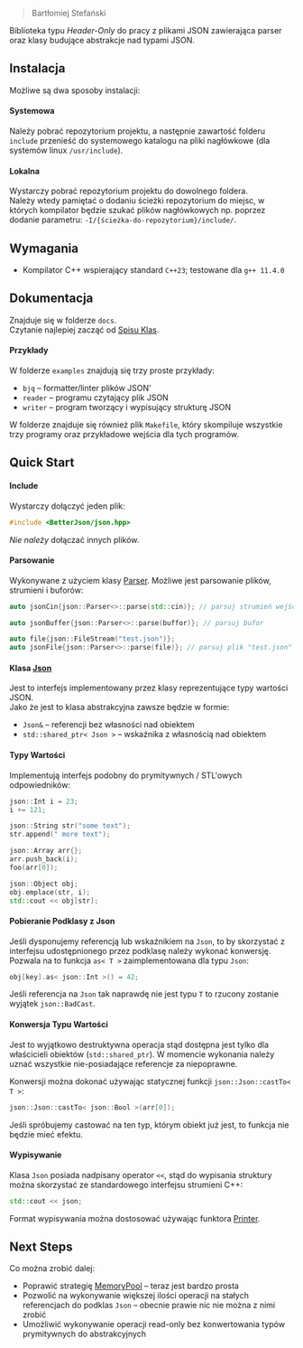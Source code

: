 > Bartłomiej Stefański

Biblioteka typu *Header-Only* do pracy z plikami JSON zawierająca parser oraz klasy budujące abstrakcje nad typami JSON.

## Instalacja

Możliwe są dwa sposoby instalacji:
#### Systemowa

Należy pobrać repozytorium projektu, a następnie zawartość folderu `include` przenieść do systemowego katalogu na pliki nagłówkowe (dla systemów linux `/usr/include`).
#### Lokalna

Wystarczy pobrać repozytorium projektu do dowolnego foldera.  
Należy wtedy pamiętać o dodaniu ścieżki repozytorium do miejsc, w których kompilator będzie szukać plików nagłówkowych np. poprzez dodanie parametru: `-I/{ścieżka-do-repozytorium}/include/`.

## Wymagania 

- Kompilator C++ wspierający standard `C++23`; testowane dla `g++ 11.4.0`

## Dokumentacja

Znajduje się w folderze `docs`.  
Czytanie najlepiej zacząć od [Spisu Klas](./docs/SpisKlas.md).

#### Przykłady

W folderze `examples` znajdują się trzy proste przykłady:

- `bjq` – formatter/linter plików JSON'
- `reader` – programu czytający plik JSON
- `writer` – program tworzący i wypisujący strukturę JSON

W folderze znajduje się również plik `Makefile`, który skompiluje wszystkie trzy programy oraz przykładowe wejścia dla tych programów.

## Quick Start

#### Include

Wystarczy dołączyć jeden plik:

```cpp
#include <BetterJson/json.hpp>
```

*Nie należy* dołączać innych plików.

#### Parsowanie

Wykonywane z użyciem klasy [Parser](./Parser/Parser.md). Możliwe jest parsowanie plików, strumieni i buforów:

```cpp
auto jsonCin{json::Parser<>::parse(std::cin)}; // parsuj strumień wejściowy

auto jsonBuffer{json::Parser<>::parse(buffor)}; // parsuj bufor

auto file{json::FileStream("test.json")};
auto jsonFile{json::Parser<>::parse(file)}; // parsuj plik "test.json"
```

#### Klasa [Json](./JsonTypes/Json.md)

Jest to interfejs implementowany przez klasy reprezentujące typy wartości JSON.  
Jako że jest to klasa abstrakcyjna zawsze będzie w formie:

- `Json&` – referencji bez własności nad obiektem
- `std::shared_ptr< Json >` – wskaźnika z własnością nad obiektem

#### Typy Wartości

Implementują interfejs podobny do prymitywnych / STL'owych odpowiedników:

```cpp
json::Int i = 23;
i += 121;

json::String str("some text");
str.append(" more text");

json::Array arr{};
arr.push_back(i);
foo(arr[0]);

json::Object obj;
obj.emplace(str, i);
std::cout << obj[str];
```

#### Pobieranie Podklasy z Json

Jeśli dysponujemy referencją lub wskaźnikiem na `Json`, to by skorzystać z interfejsu udostępnionego przez podklasę należy wykonać konwersję. Pozwala na to funkcja `as< T >` zaimplementowana dla typu `Json`:

```cpp
obj[key].as< json::Int >() = 42;
```

Jeśli referencja na `Json` tak naprawdę nie jest typu `T` to rzucony zostanie wyjątek `json::BadCast`.

#### Konwersja Typu Wartości

Jest to wyjątkowo destruktywna operacja stąd dostępna jest tylko dla właścicieli obiektów (`std::shared_ptr`). W momencie wykonania należy uznać wszystkie nie-posiadające referencje za niepoprawne.

Konwersji można dokonać używając statycznej funkcji `json::Json::castTo< T >`:

```cpp
json::Json::castTo< json::Bool >(arr[0]);
```

Jeśli spróbujemy castować na ten typ, którym obiekt już jest, to funkcja nie będzie mieć efektu.

#### Wypisywanie

Klasa `Json` posiada nadpisany operator `<<`, stąd do wypisania struktury można skorzystać ze standardowego interfejsu strumieni C++:
```cpp
std::cout << json;
```

Format wypisywania można dostosować używając funktora [Printer](./docs/Visitors/Printer.md).

## Next Steps

Co można zrobić dalej:

- Poprawić strategię [MemoryPool](./Allocators/MemoryPool.md) – teraz jest bardzo prosta
- Pozwolić na wykonywanie większej ilości operacji na stałych referencjach do podklas `Json` – obecnie prawie nic nie można z nimi zrobić
- Umożliwić wykonywanie operacji read-only bez konwertowania typów prymitywnych do abstrakcyjnych